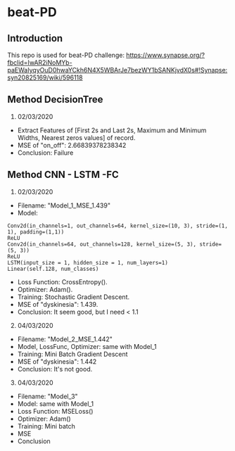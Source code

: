 # beat-PD

## Introduction
This repo is used for beat-PD challenge: https://www.synapse.org/?fbclid=IwAR2iNoMYb-paEWaIyqyOuD0hwaYCkh6N4X5WBArJe7bezWY1bSANKjvdX0s#!Synapse:syn20825169/wiki/596118

## Method DecisionTree
1. 02/03/2020
- Extract Features of [First 2s and Last 2s, Maximum and Minimum Widths, Nearest zeros values] of record.
- MSE of "on_off": 2.66839378238342
- Conclusion: Failure

## Method CNN - LSTM -FC
1. 02/03/2020
- Filename: "Model_1_MSE_1.439"
- Model: 

``` 
Conv2d(in_channels=1, out_channels=64, kernel_size=(10, 3), stride=(1, 1), padding=(1,1)) 
ReLU
Conv2d(in_channels=64, out_channels=128, kernel_size=(5, 3), stride=(5, 3))
ReLU
LSTM(input_size = 1, hidden_size = 1, num_layers=1)
Linear(self.128, num_classes)
```

- Loss Function: CrossEntropy().
- Optimizer: Adam().
- Training: Stochastic Gradient Descent.
- MSE of "dyskinesia": 1.439.
- Conclusion: It seem good, but I need < 1.1

2. 04/03/2020
- Filename: "Model_2_MSE_1.442"
- Model, LossFunc, Optimizer: same with Model_1
- Training: Mini Batch Gradient Descent
- MSE of "dyskinesia": 1.442
- Conclusion: It's not good.

3. 04/03/2020
- Filename: "Model_3"
- Model: same with Model_1
- Loss Function: MSELoss()
- Optimizer: Adam()
- Training: Mini batch
- MSE
- Conclusion


